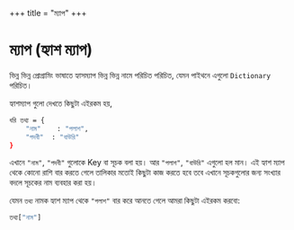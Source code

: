 +++
title = "ম্যাপ"
+++

# ম্যাপ (হ্যাশ ম্যাপ)
ভিন্ন ভিন্ন প্রোগ্রামিং ভাষাতে হ্যাসম্যাপ ভিন্ন ভিন্ন নামে পরিচিত পরিচিত, যেমন পাইথনে এগুলো `Dictionary` পরিচিত।

হ্যাশম্যাপ গুলো দেখতে কিছুটা এইরকম হয়,

```bash
ধরি তথ্য = {
    "নাম"    : "পলাশ",
    "পদবী"  : "বাউরি"
}
```
এখানে `"নাম"`, `"পদবী"` গুলোকে Key বা সূচক বলা হয়। আর `"পলাশ"`, `"বাউরি"` এগুলো হল মান। এই হ্যাশ ম্যাপ থেকে কোনো রাশি বার করতে গেলে তালিকার মতোই কিছুটা কাজ করতে হবে তবে এখানে সূচকগুলোর জন্য সংখ্যার বদলে সূচকের নাম ব্যবহার করা হয়।

যেমন `তথ্য` নামক হ্যাশ ম্যাপ থেকে `"পলাশ"` বার করে আনতে গেলে আমরা কিছুটা এইরকম করবো:

```bash
তথ্য["নাম"]
```
